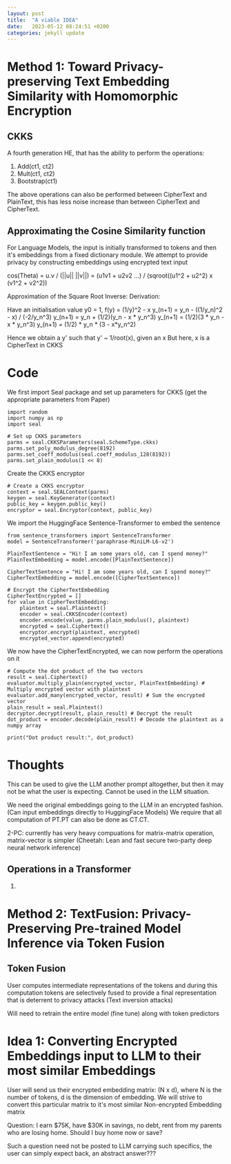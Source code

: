 ```yaml
---
layout: post
title:  "A viable IDEA"
date:   2023-05-12 08:24:51 +0200
categories: jekyll update
---
```



# Method 1: Toward Privacy-preserving Text Embedding Similarity with Homomorphic Encryption
## CKKS

A fourth generation HE, that has the ability to perform the operations:

1. Add(ct1, ct2)
2. Mult(ct1, ct2)
3. Bootstrap(ct1)

The above operations can also be performed between CipherText and PlainText, this has 
less noise increase than between CipherText and CipherText.

## Approximating the Cosine Similarity function

For Language Models, the input is initially transformed to tokens and then it's embeddings from a 
fixed dictionary module. We attempt to provide privacy by constructing embeddings using encrypted text input

cos(Theta) = u.v / (||u|| ||v||)
           = (u1v1 + u2v2 ...) / (sqroot((u1^2 + u2^2) x (v1^2 + v2^2))


Approximation of the Square Root Inverse:
Derivation: 

Have an initialisation value y0 = 1, f(y) = (1/y)^2 - x
y_(n+1) = y_n - ((1/y_n)^2 - x) / (-2/y_n^3)
y_(n+1) = y_n + (1/2)(y_n - x * y_n^3)
y_(n+1) = (1/2)(3 * y_n - x * y_n^3)
y_(n+1) = (1/2) * y_n * (3 - x*y_n^2)

Hence we obtain a y' such that y' ~ 1/root(x), given an x
But here, x is a CipherText in CKKS

# Code 

We first import Seal package and set up parameters for CKKS (get the appropriate parameters from Paper)

```
import random
import numpy as np
import seal

# Set up CKKS parameters
parms = seal.CKKSParameters(seal.SchemeType.ckks)
parms.set_poly_modulus_degree(8192)
parms.set_coeff_modulus(seal.coeff_modulus_128(8192))
parms.set_plain_modulus(1 << 8)

```

Create the CKKS encryptor

```
# Create a CKKS encryptor
context = seal.SEALContext(parms)
keygen = seal.KeyGenerator(context)
public_key = keygen.public_key()
encryptor = seal.Encryptor(context, public_key)

```

We import the HuggingFace Sentence-Transformer to embed the sentence

```
from sentence_transformers import SentenceTransformer
model = SentenceTransformer('paraphrase-MiniLM-L6-v2')

PlainTextSentence = "Hi! I am some years old, can I spend money?"
PlainTextEmbedding = model.encode([PlainTextSentence])

CipherTextSentence = "Hi! I am some years old, can I spend money?"
CipherTextEmbedding = model.encode([CipherTextSentence])

# Encrypt the CipherTextEmbedding
CipherTextEncrypted = []
for value in CipherTextEmbedding:
    plaintext = seal.Plaintext()
    encoder = seal.CKKSEncoder(context)
    encoder.encode(value, parms.plain_modulus(), plaintext)
    encrypted = seal.Ciphertext()
    encryptor.encrypt(plaintext, encrypted)
    encrypted_vector.append(encrypted)

```

We now have the CipherTextEncrypted, we can now perform the operations on it

```
# Compute the dot product of the two vectors
result = seal.Ciphertext()
evaluator.multiply_plain(encrypted_vector, PlainTextEmbedding) # Multiply encrypted vector with plaintext
evaluator.add_many(encrypted_vector, result) # Sum the encrypted vector
plain_result = seal.Plaintext()
decryptor.decrypt(result, plain_result) # Decrypt the result
dot_product = encoder.decode(plain_result) # Decode the plaintext as a numpy array

print("Dot product result:", dot_product)

```

# Thoughts

This can be used to give the LLM another prompt altogether, but then it may not be 
what the user is expecting. Cannot be used in the LLM situation.

We need the original embeddings going to the LLM in an encrypted fashion. (Can input embeddings directly to HuggingFace Models)
We require that all computation of PT.PT can also be done as CT.CT.

2-PC: currently has very heavy compuations for matrix-matrix operation, matrix-vector is simpler (Cheetah: Lean and fast secure two-party deep neural network inference)





## Operations in a Transformer
1.   

# Method 2: TextFusion: Privacy-Preserving Pre-trained Model Inference via Token Fusion
## Token Fusion

User computes intermediate representations of the tokens and during this computation tokens
are selectively fused to provide a final representation that is deterrent to privacy attacks (Text inversion attacks)

Will need to retrain the entire model (fine tune) along with token predictors



# Idea 1: Converting Encrypted Embeddings input to LLM to their most similar Embeddings

User will send us their encrypted embedding matrix: (N x d), where N is the number of tokens, d is the dimension of embedding.
We will strive to convert this particular matrix to it's most similar Non-encrypted Embedding matrix

Question: I earn $75K, have $30K in savings, no debt, rent from my parents who are losing home. Should I buy home now or save?

Such a question need not be posted to LLM carrying such specifics, the user can simply expect back, an abstract answer???
